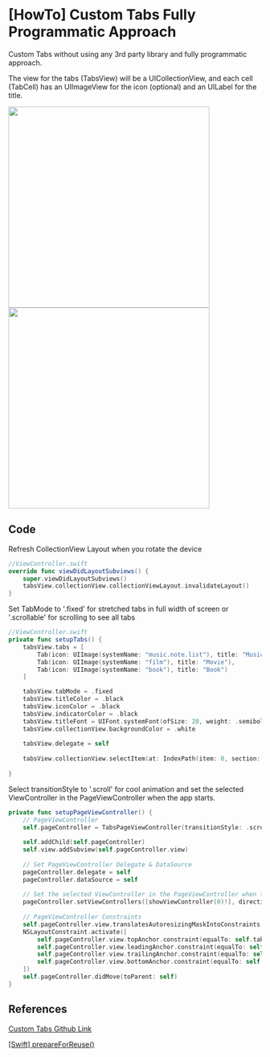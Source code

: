 # [HowTo] Custom Tabs Fully Programmatic Approach

Custom Tabs without using any 3rd party library and fully programmatic approach.

The view for the tabs (TabsView) will be a UICollectionView, and each cell (TabCell) has an UIImageView for the icon (optional) and an UILabel for the title.

<div>
    <img src="https://user-images.githubusercontent.com/50784573/110238745-99f13880-7f86-11eb-9400-caae02dcb795.gif" height=400/>
    <img src="https://user-images.githubusercontent.com/50784573/110238787-e63c7880-7f86-11eb-978e-e7c473f2c0a5.png" height=400/>
</div>

## Code

Refresh CollectionView Layout when you rotate the device

```swift
//ViewController.swift
override func viewDidLayoutSubviews() {
    super.viewDidLayoutSubviews()
    tabsView.collectionView.collectionViewLayout.invalidateLayout()
}
```

Set TabMode to '.fixed' for stretched tabs in full width of screen or '.scrollable' for scrolling to see all tabs

```swift
//ViewController.swift
private func setupTabs() {
    tabsView.tabs = [
        Tab(icon: UIImage(systemName: "music.note.list"), title: "Music"),
        Tab(icon: UIImage(systemName: "film"), title: "Movie"),
        Tab(icon: UIImage(systemName: "book"), title: "Book")
    ]

    tabsView.tabMode = .fixed
    tabsView.titleColor = .black
    tabsView.iconColor = .black
    tabsView.indicatorColor = .black
    tabsView.titleFont = UIFont.systemFont(ofSize: 20, weight: .semibold)
    tabsView.collectionView.backgroundColor = .white
    
    tabsView.delegate = self
    
    tabsView.collectionView.selectItem(at: IndexPath(item: 0, section: 0), animated: true, scrollPosition: .centeredVertically)
    
}
```

Select transitionStyle to '.scroll' for cool animation and set the selected ViewController in the PageViewController when the app starts.

```swift
private func setupPageViewController() {
    // PageViewController
    self.pageController = TabsPageViewController(transitionStyle: .scroll, navigationOrientation: .horizontal, options: nil)
    
    self.addChild(self.pageController)
    self.view.addSubview(self.pageController.view)
    
    // Set PageViewController Delegate & DataSource
    pageController.delegate = self
    pageController.dataSource = self
    
    // Set the selected ViewController in the PageViewController when the app starts
    pageController.setViewControllers([showViewController(0)!], direction: .forward, animated: true, completion: nil)
    
    // PageViewController Constraints
    self.pageController.view.translatesAutoresizingMaskIntoConstraints = false
    NSLayoutConstraint.activate([
        self.pageController.view.topAnchor.constraint(equalTo: self.tabsView.bottomAnchor),
        self.pageController.view.leadingAnchor.constraint(equalTo: self.view.leadingAnchor),
        self.pageController.view.trailingAnchor.constraint(equalTo: self.view.trailingAnchor),
        self.pageController.view.bottomAnchor.constraint(equalTo: self.view.bottomAnchor)
    ])
    self.pageController.didMove(toParent: self)
}
```

## References

[Custom Tabs Github Link](https://github.com/cielgrisdemoscou/ios-project/tree/master/custom-tabs)

[[Swift] prepareForReuse()](https://sunggweon.dev/TIL/swift/prepare-for-reuse.html)
